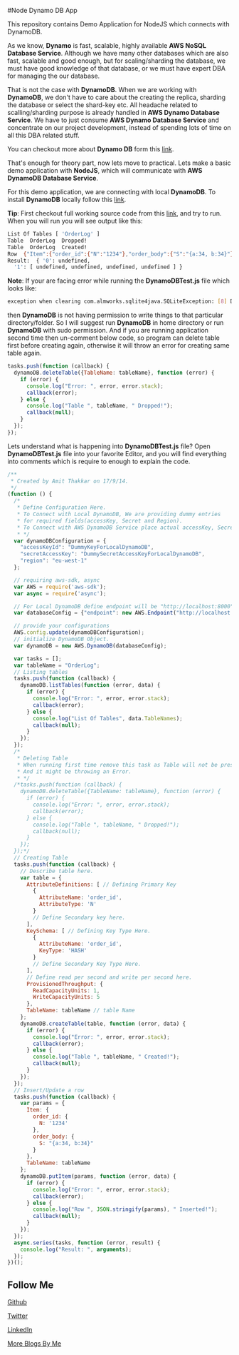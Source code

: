 #Node Dynamo DB App

This repository contains Demo Application for NodeJS which connects with DynamoDB.

As we know, **Dynamo** is fast, scalable, highly available **AWS NoSQL Database Service**. Although we have many other databases which are also fast, scalable and good enough, but for scaling/sharding the database, we must have good knowledge of that database, or we must have expert DBA for managing the our database.

That is not the case with **DynamoDB**. When we are working with **DynamoDB**, we don't have to care about the creating the replica, sharding the database or select the shard-key etc. All headache related to scalling/sharding purpose is already handled in **AWS Dynamo Database Service**. We have to just consume **AWS Dynamo Database Service** and concentrate on our project development, instead of spending lots of time on all this DBA related stuff.

You can checkout more about **Dynamo DB** form this [link](http://aws.amazon.com/dynamodb/).

That's enough for theory part, now lets move to practical. Lets make a basic demo application with **NodeJS**, which will communicate with **AWS DynamoDB Database Service**.

For this demo application, we are connecting with local **DynamoDB**. To install **DynamoDB** locally follow this [link](http://docs.aws.amazon.com/amazondynamodb/latest/developerguide/Tools.DynamoDBLocal.html).

**Tip**: First checkout full working source code from this [link](https://github.com/AmitThakkar/NodeDynamoDBApp), and try to run. When you will run you will see output like this:
```bash
List Of Tables [ 'OrderLog' ]
Table  OrderLog  Dropped!
Table  OrderLog  Created!
Row  {"Item":{"order_id":{"N":"1234"},"order_body":{"S":"{a:34, b:34}"}},"TableName":"OrderLog"}  Inserted!
Result:  { '0': undefined,
  '1': [ undefined, undefined, undefined, undefined ] }
```

**Note**: If your are facing error while running the **DynamoDBTest.js** file which looks like:
```bash
exception when clearing com.almworks.sqlite4java.SQLiteException: [8] DB[1] reset [attempt to write a readonly database]
```
then **DynamoDB** is not having permission to write things to that particular directory/folder. So I will suggest run **DynamoDB** in home directory or run **DynamoDB** with sudo permission. And if you are running application second time then un-comment below code, so program can delete table first before creating again, otherwise it will throw an error for creating same table again.
```javascript
tasks.push(function (callback) {
  dynamoDB.deleteTable({TableName: tableName}, function (error) {
    if (error) {
      console.log("Error: ", error, error.stack);
      callback(error);
    } else {
      console.log("Table ", tableName, " Dropped!");
      callback(null);
    }
  });
});
```

Lets understand what is happening into **DynamoDBTest.js** file? Open **DynamoDBTest.js** file into your favorite Editor, and you will find everything into comments which is require to enough to explain the code.
```javascript
/**
 * Created by Amit Thakkar on 17/9/14.
 */
(function () {
  /*
   * Define Configuration Here.
   * To Connect with Local DynamoDB, We are providing dummy entries
   * for required fields(accessKey, Secret and Region).
   * To Connect with AWS DynamoDB Service place actual accessKey, Secret and Region.
   * */
  var dynamoDBConfiguration = {
    "accessKeyId": "DummyKeyForLocalDynamoDB",
    "secretAccessKey": "DummySecretAccessKeyForLocalDynamoDB",
    "region": "eu-west-1"
  };

  // requiring aws-sdk, async
  var AWS = require('aws-sdk');
  var async = require('async');

  // For Local DynamoDB define endpoint will be "http://localhost:8000"
  var databaseConfig = {"endpoint": new AWS.Endpoint("http://localhost:8000")};

  // provide your configurations
  AWS.config.update(dynamoDBConfiguration);
  // initialize DynamoDB Object.
  var dynamoDB = new AWS.DynamoDB(databaseConfig);

  var tasks = [];
  var tableName = "OrderLog";
  // Listing tables
  tasks.push(function (callback) {
    dynamoDB.listTables(function (error, data) {
      if (error) {
        console.log("Error: ", error, error.stack);
        callback(error);
      } else {
        console.log("List Of Tables", data.TableNames);
        callback(null);
      }
    });
  });
  /*
   * Deleting Table
   * When running first time remove this task as Table will not be present
   * And it might be throwing an Error.
   * */
  /*tasks.push(function (callback) {
    dynamoDB.deleteTable({TableName: tableName}, function (error) {
      if (error) {
        console.log("Error: ", error, error.stack);
        callback(error);
      } else {
        console.log("Table ", tableName, " Dropped!");
        callback(null);
      }
    });
  });*/
  // Creating Table
  tasks.push(function (callback) {
    // Describe table here.
    var table = {
      AttributeDefinitions: [ // Defining Primary Key
        {
          AttributeName: 'order_id',
          AttributeType: 'N'
        }
        // Define Secondary key here.
      ],
      KeySchema: [ // Defining Key Type Here.
        {
          AttributeName: 'order_id',
          KeyType: 'HASH'
        }
        // Define Secondary Key Type Here.
      ],
      // Define read per second and write per second here.
      ProvisionedThroughput: {
        ReadCapacityUnits: 1,
        WriteCapacityUnits: 5
      },
      TableName: tableName // table Name
    };
    dynamoDB.createTable(table, function (error, data) {
      if (error) {
        console.log("Error: ", error, error.stack);
        callback(error);
      } else {
        console.log("Table ", tableName, " Created!");
        callback(null);
      }
    });
  });
  // Insert/Update a row
  tasks.push(function (callback) {
    var params = {
      Item: {
        order_id: {
          N: '1234'
        },
        order_body: {
          S: "{a:34, b:34}"
        }
      },
      TableName: tableName
    };
    dynamoDB.putItem(params, function (error, data) {
      if (error) {
        console.log("Error: ", error, error.stack);
        callback(error);
      } else {
        console.log("Row ", JSON.stringify(params), " Inserted!");
        callback(null);
      }
    });
  });
  async.series(tasks, function (error, result) {
    console.log("Result: ", arguments);
  });
})();
```

Follow Me
---
[Github](https://github.com/AmitThakkar)

[Twitter](https://twitter.com/amit_thakkar01)

[LinkedIn](https://in.linkedin.com/in/amitthakkar01)

[More Blogs By Me](https://amitthakkar.github.io/)